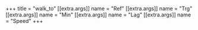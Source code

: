 +++
title = "walk_to"
[[extra.args]]
name = "Ref"
[[extra.args]]
name = "Trg"
[[extra.args]]
name = "Min"
[[extra.args]]
name = "Lag"
[[extra.args]]
name = "Speed"
+++